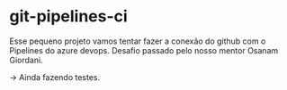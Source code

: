 # git-pipelines-ci

Esse pequeno projeto vamos tentar fazer a conexão do github com o Pipelines do azure devops. 
Desafio passado pelo nosso mentor Osanam Giordani. 

-> Ainda fazendo testes. 